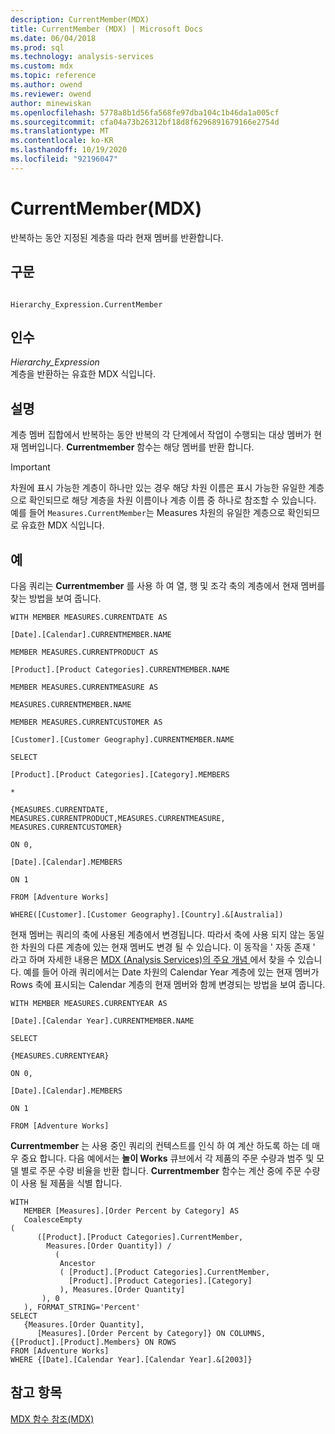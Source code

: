 ```yaml
---
description: CurrentMember(MDX)
title: CurrentMember (MDX) | Microsoft Docs
ms.date: 06/04/2018
ms.prod: sql
ms.technology: analysis-services
ms.custom: mdx
ms.topic: reference
ms.author: owend
ms.reviewer: owend
author: minewiskan
ms.openlocfilehash: 5778a8b1d56fa568fe97dba104c1b46da1a005cf
ms.sourcegitcommit: cfa04a73b26312bf18d8f6296891679166e2754d
ms.translationtype: MT
ms.contentlocale: ko-KR
ms.lasthandoff: 10/19/2020
ms.locfileid: "92196047"
---
```

# <a name="currentmember-mdx"></a>CurrentMember(MDX)


  반복하는 동안 지정된 계층을 따라 현재 멤버를 반환합니다.  
  
## <a name="syntax"></a>구문  
  
```  
  
Hierarchy_Expression.CurrentMember  
```  
  
## <a name="arguments"></a>인수  
 *Hierarchy_Expression*  
 계층을 반환하는 유효한 MDX 식입니다.  
  
## <a name="remarks"></a>설명  
 계층 멤버 집합에서 반복하는 동안 반복의 각 단계에서 작업이 수행되는 대상 멤버가 현재 멤버입니다. **Currentmember** 함수는 해당 멤버를 반환 합니다.  
  
> [!IMPORTANT]  
>  차원에 표시 가능한 계층이 하나만 있는 경우 해당 차원 이름은 표시 가능한 유일한 계층으로 확인되므로 해당 계층을 차원 이름이나 계층 이름 중 하나로 참조할 수 있습니다. 예를 들어 `Measures.CurrentMember`는 Measures 차원의 유일한 계층으로 확인되므로 유효한 MDX 식입니다.  
  
## <a name="examples"></a>예  
 다음 쿼리는 **Currentmember** 를 사용 하 여 열, 행 및 조각 축의 계층에서 현재 멤버를 찾는 방법을 보여 줍니다.  
  
 `WITH MEMBER MEASURES.CURRENTDATE AS`  
  
 `[Date].[Calendar].CURRENTMEMBER.NAME`  
  
 `MEMBER MEASURES.CURRENTPRODUCT AS`  
  
 `[Product].[Product Categories].CURRENTMEMBER.NAME`  
  
 `MEMBER MEASURES.CURRENTMEASURE AS`  
  
 `MEASURES.CURRENTMEMBER.NAME`  
  
 `MEMBER MEASURES.CURRENTCUSTOMER AS`  
  
 `[Customer].[Customer Geography].CURRENTMEMBER.NAME`  
  
 `SELECT`  
  
 `[Product].[Product Categories].[Category].MEMBERS`  
  
 `*`  
  
 `{MEASURES.CURRENTDATE, MEASURES.CURRENTPRODUCT,MEASURES.CURRENTMEASURE, MEASURES.CURRENTCUSTOMER}`  
  
 `ON 0,`  
  
 `[Date].[Calendar].MEMBERS`  
  
 `ON 1`  
  
 `FROM [Adventure Works]`  
  
 `WHERE([Customer].[Customer Geography].[Country].&[Australia])`  
  
 현재 멤버는 쿼리의 축에 사용된 계층에서 변경됩니다. 따라서 축에 사용 되지 않는 동일한 차원의 다른 계층에 있는 현재 멤버도 변경 될 수 있습니다. 이 동작을 ' 자동 존재 ' 라고 하며 자세한 내용은 [MDX &#40;Analysis Services&#41;의 주요 개념 ](/analysis-services/multidimensional-models/mdx/key-concepts-in-mdx-analysis-services)에서 찾을 수 있습니다. 예를 들어 아래 쿼리에서는 Date 차원의 Calendar Year 계층에 있는 현재 멤버가 Rows 축에 표시되는 Calendar 계층의 현재 멤버와 함께 변경되는 방법을 보여 줍니다.  
  
 `WITH MEMBER MEASURES.CURRENTYEAR AS`  
  
 `[Date].[Calendar Year].CURRENTMEMBER.NAME`  
  
 `SELECT`  
  
 `{MEASURES.CURRENTYEAR}`  
  
 `ON 0,`  
  
 `[Date].[Calendar].MEMBERS`  
  
 `ON 1`  
  
 `FROM [Adventure Works]`  
  
 **Currentmember** 는 사용 중인 쿼리의 컨텍스트를 인식 하 여 계산 하도록 하는 데 매우 중요 합니다. 다음 예에서는 **놀이 Works** 큐브에서 각 제품의 주문 수량과 범주 및 모델 별로 주문 수량 비율을 반환 합니다. **Currentmember** 함수는 계산 중에 주문 수량이 사용 될 제품을 식별 합니다.  
  
```  
WITH   
   MEMBER [Measures].[Order Percent by Category] AS  
   CoalesceEmpty  
(   
      ([Product].[Product Categories].CurrentMember,  
        Measures.[Order Quantity]) /   
          (  
           Ancestor  
           ( [Product].[Product Categories].CurrentMember,   
             [Product].[Product Categories].[Category]  
           ), Measures.[Order Quantity]  
       ), 0  
   ), FORMAT_STRING='Percent'  
SELECT   
   {Measures.[Order Quantity],  
      [Measures].[Order Percent by Category]} ON COLUMNS,  
{[Product].[Product].Members} ON ROWS  
FROM [Adventure Works]  
WHERE {[Date].[Calendar Year].[Calendar Year].&[2003]}  
```  
  
## <a name="see-also"></a>참고 항목  
 [MDX 함수 참조&#40;MDX&#41;](../mdx/mdx-function-reference-mdx.md)  
  
